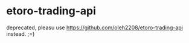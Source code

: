 # etoro-trading-api

deprecated,
pleasu use https://github.com/oleh2208/etoro-trading-api
instead. ;=)

